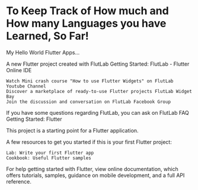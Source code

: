 # To Keep Track of How much and How many Languages you have Learned, So Far!
My Hello World Flutter Apps...

A new Flutter project created with FlutLab
Getting Started: FlutLab - Flutter Online IDE

    Watch Mini crash course "How to use Flutter Widgets" on FlutLab Youtube Channel
    Discover a marketplace of ready-to-use Flutter projects FlutLab Widget Bay
    Join the discussion and conversation on FlutLab Facebook Group

If you have some questions regarding FlutLab, you can ask on FlutLab FAQ
Getting Started: Flutter

This project is a starting point for a Flutter application.

A few resources to get you started if this is your first Flutter project:

    Lab: Write your first Flutter app
    Cookbook: Useful Flutter samples

For help getting started with Flutter, view online documentation, which offers tutorials, samples, guidance on mobile development, and a full API reference.
